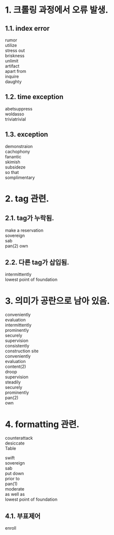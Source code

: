 # 1. 크롤링 과정에서 오류 발생.
## 1.1. index error
rumor  
utilize  
stress out  
briskness  
unlimit  
artifact  
apart from  
inquire  
daughty  

## 1.2. time exception
abetsuppress  
woldasso  
triviatrivial  

## 1.3. exception
demonstraion  
cachophony  
fanantic  
skimish  
subsideze  
so that  
somplimentary  

# 2. tag 관련.
## 2.1. tag가 누락됨.
make a reservation  
sovereign  
sab  
pan(2)
own  
<!-- "형용사, 대명사" 부분에서 꼬임. -->

## 2.2. 다른 tag가 삽입됨.
intermittently  
lowest point of foundation  

# 3. 의미가 공란으로 남아 있음.
conveniently  
evaluation  
intermittently  
prominently  
securely  
supervision  
consistently  
construction site  
conveniently  
evaluation  
content(2)  
droop  
supervision  
steadily  
securely  
prominently  
pan(2)  
own  

# 4. formatting 관련.
counterattack  
desiccate  
Table 
<!-- (카지노 용어) -->
swift  
sovereign  
sab  
put down  
prior to  
pan(1)  
moderate  
as well as  
lowest point of foundation  

## 4.1. 부표제어
enroll  